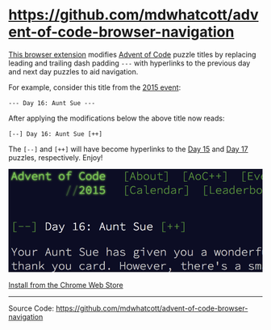 # https://github.com/mdwhatcott/advent-of-code-browser-navigation

[This browser extension](https://chrome.google.com/webstore/detail/advent%20/fpgpinpnmmgakjgadibllhngdapbhlad) modifies [Advent of Code](http://adventofcode.com) puzzle titles by replacing leading and trailing dash padding `---` with hyperlinks to the previous day and next day puzzles to aid navigation.

For example, consider this title from the [2015 event](http://adventofcode.com/2015/day/16):

	--- Day 16: Aunt Sue ---

After applying the modifications below the above title now reads:

	[--] Day 16: Aunt Sue [++]

The `[--]` and `[++]` will have become hyperlinks to the [Day 15](http://adventofcode.com/2015/day/15) and [Day 17](http://adventofcode.com/2015/day/17) puzzles, respectively. Enjoy!

![Example](https://github.com/mdwhatcott/advent-of-code-browser-navigation/blob/master/day-16-2015-screenshot.png)

[Install from the Chrome Web Store](https://chrome.google.com/webstore/detail/advent%20/fpgpinpnmmgakjgadibllhngdapbhlad)


-----

Source Code: https://github.com/mdwhatcott/advent-of-code-browser-navigation
